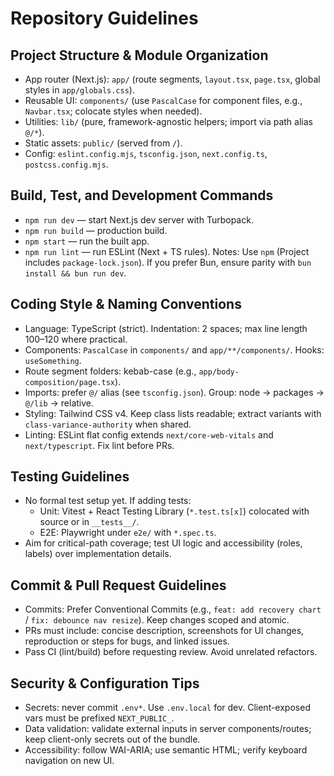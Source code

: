 # Repository Guidelines

## Project Structure & Module Organization
- App router (Next.js): `app/` (route segments, `layout.tsx`, `page.tsx`, global styles in `app/globals.css`).
- Reusable UI: `components/` (use `PascalCase` for component files, e.g., `Navbar.tsx`; colocate styles when needed).
- Utilities: `lib/` (pure, framework-agnostic helpers; import via path alias `@/*`).
- Static assets: `public/` (served from `/`).
- Config: `eslint.config.mjs`, `tsconfig.json`, `next.config.ts`, `postcss.config.mjs`.

## Build, Test, and Development Commands
- `npm run dev` — start Next.js dev server with Turbopack.
- `npm run build` — production build.
- `npm start` — run the built app.
- `npm run lint` — run ESLint (Next + TS rules).
Notes: Use `npm` (Project includes `package-lock.json`). If you prefer Bun, ensure parity with `bun install && bun run dev`.

## Coding Style & Naming Conventions
- Language: TypeScript (strict). Indentation: 2 spaces; max line length 100–120 where practical.
- Components: `PascalCase` in `components/` and `app/**/components/`. Hooks: `useSomething`.
- Route segment folders: kebab-case (e.g., `app/body-composition/page.tsx`).
- Imports: prefer `@/` alias (see `tsconfig.json`). Group: node → packages → `@/lib` → relative.
- Styling: Tailwind CSS v4. Keep class lists readable; extract variants with `class-variance-authority` when shared.
- Linting: ESLint flat config extends `next/core-web-vitals` and `next/typescript`. Fix lint before PRs.

## Testing Guidelines
- No formal test setup yet. If adding tests:
  - Unit: Vitest + React Testing Library (`*.test.ts[x]`) colocated with source or in `__tests__/`.
  - E2E: Playwright under `e2e/` with `*.spec.ts`.
- Aim for critical-path coverage; test UI logic and accessibility (roles, labels) over implementation details.

## Commit & Pull Request Guidelines
- Commits: Prefer Conventional Commits (e.g., `feat: add recovery chart` / `fix: debounce nav resize`). Keep changes scoped and atomic.
- PRs must include: concise description, screenshots for UI changes, reproduction or steps for bugs, and linked issues.
- Pass CI (lint/build) before requesting review. Avoid unrelated refactors.

## Security & Configuration Tips
- Secrets: never commit `.env*`. Use `.env.local` for dev. Client-exposed vars must be prefixed `NEXT_PUBLIC_`.
- Data validation: validate external inputs in server components/routes; keep client-only secrets out of the bundle.
- Accessibility: follow WAI-ARIA; use semantic HTML; verify keyboard navigation on new UI.

